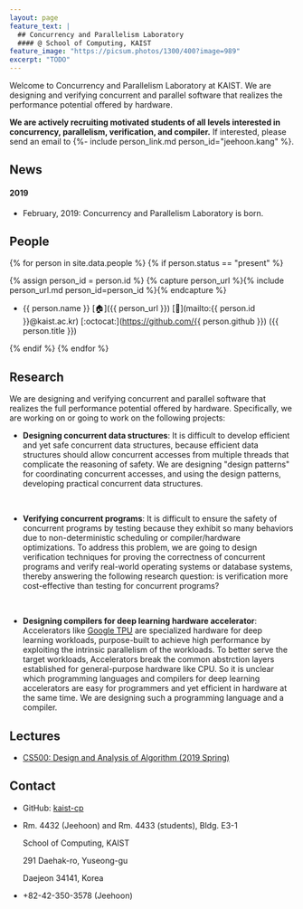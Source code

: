 ```yaml
---
layout: page
feature_text: |
  ## Concurrency and Parallelism Laboratory
  #### @ School of Computing, KAIST
feature_image: "https://picsum.photos/1300/400?image=989"
excerpt: "TODO"
---
```


Welcome to Concurrency and Parallelism Laboratory at KAIST. We are designing and verifying
concurrent and parallel software that realizes the performance potential offered by hardware.

**We are actively recruiting motivated students of all levels interested in concurrency,
parallelism, verification, and compiler.** If interested, please send an email to {%- include
person_link.md person_id="jeehoon.kang" %}.


## News

#### 2019

- February, 2019: Concurrency and Parallelism Laboratory is born.


## People

{% for person in site.data.people %}
{% if person.status == "present" %}

{% assign person_id = person.id %}
{% capture person_url %}{% include person_url.md person_id=person_id %}{% endcapture %}

- {{ person.name }}
  [:house:]({{ person_url }})
  [:e-mail:](mailto:{{ person.id }}@kaist.ac.kr)
  [:octocat:](https://github.com/{{ person.github }})
  ({{ person.title }})

{% endif %}
{% endfor %}


## Research

We are designing and verifying concurrent and parallel software that realizes the full performance
potential offered by hardware. Specifically, we are working on or going to work on the following
projects:

- **Designing concurrent data structures**: It is difficult to develop efficient and yet safe
  concurrent data structures, because efficient data structures should allow concurrent accesses
  from multiple threads that complicate the reasoning of safety. We are designing "design patterns"
  for coordinating concurrent accesses, and using the design patterns, developing practical
  concurrent data structures.

  <br />

- **Verifying concurrent programs**: It is difficult to ensure the safety of concurrent programs by
  testing because they exhibit so many behaviors due to non-deterministic scheduling or
  compiler/hardware optimizations. To address this problem, we are going to design verification
  techniques for proving the correctness of concurrent programs and verify real-world operating
  systems or database systems, thereby answering the following research question: is verification
  more cost-effective than testing for concurrent programs?
  
  <br />

- **Designing compilers for deep learning hardware accelerator**: Accelerators like [Google
  TPU](https://cloud.google.com/tpu/) are specialized hardware for deep learning workloads,
  purpose-built to achieve high performance by exploiting the intrinsic parallelism of the
  workloads.  To better serve the target workloads, Accelerators break the common abstrction layers
  established for general-purpose hardware like CPU.  So it is unclear which programming languages
  and compilers for deep learning accelerators are easy for programmers and yet efficient in
  hardware at the same time. We are designing such a programming language and a compiler.

<!-- My mission as a computer scientist is to formally understand the underlying principles of real-world -->
<!-- computer systems, thereby helping programmers to write and reason about those systems. For my Ph.D., -->
<!-- I have primarily focused on formally understanding non-blocking concurrent programming, which is an -->
<!-- essential ingredient for exploiting parallelism and is becoming more and more important since the -->
<!-- slowdown of Moore's law. In the future, as an independent researcher, I would like to apply the -->
<!-- understanding of concurrency to building practical verification/analysis tools for concurrent -->
<!-- programs. I believe my research will have far-reaching impact on the way the IT industry develops -->
<!-- system software. I am maintaining the Crossbeam project, which serves as the de facto standard -->
<!-- concurrency library for the Rust programming language. I am also writing a compiler for Furiosa AI's -->
<!-- MadRun deep learning accelerator. -->


## Lectures

- [CS500: Design and Analysis of Algorithm (2019 Spring)](https://github.com/kaist-cp/cs500-2019s)



## Contact

- GitHub: [kaist-cp](https://github.com/kaist-cp)

- Rm. 4432 (Jeehoon) and Rm. 4433 (students), Bldg. E3-1

  School of Computing, KAIST

  291 Daehak-ro, Yuseong-gu

  Daejeon 34141, Korea

- +82-42-350-3578 (Jeehoon)
